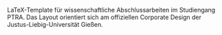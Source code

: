 LaTeX-Template für wissenschaftliche Abschlussarbeiten im Studiengang PTRA.
Das Layout orientiert sich am offiziellen Corporate Design der Justus-Liebig-Universität Gießen.
